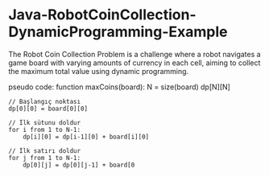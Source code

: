 # Java-RobotCoinCollection-DynamicProgramming-Example
The Robot Coin Collection Problem is a challenge where a robot navigates a game board with varying amounts of currency in each cell, aiming to collect the maximum total value using dynamic programming.

 pseudo code: 
 function maxCoins(board):
    N = size(board)
    dp[N][N]
    
    // Başlangıç noktası
    dp[0][0] = board[0][0]
    
    // İlk sütunu doldur
    for i from 1 to N-1:
        dp[i][0] = dp[i-1][0] + board[i][0]
    
    // İlk satırı doldur
    for j from 1 to N-1:
        dp[0][j] = dp[0][j-1] + board[0
